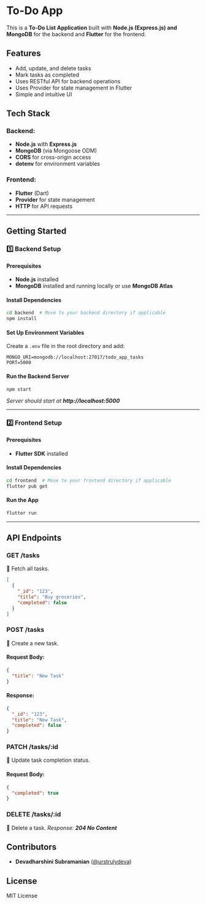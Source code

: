 # To-Do App

This is a **To-Do List Application** built with **Node.js (Express.js) and MongoDB** for the backend and **Flutter** for the frontend.

## Features
- Add, update, and delete tasks
- Mark tasks as completed
- Uses RESTful API for backend operations
- Uses Provider for state management in Flutter
- Simple and intuitive UI

## Tech Stack
### Backend:
- **Node.js** with **Express.js**
- **MongoDB** (via Mongoose ODM)
- **CORS** for cross-origin access
- **dotenv** for environment variables

### Frontend:
- **Flutter** (Dart)
- **Provider** for state management
- **HTTP** for API requests

---

## Getting Started
### 1️⃣ Backend Setup
#### Prerequisites
- **Node.js** installed
- **MongoDB** installed and running locally or use **MongoDB Atlas**

#### Install Dependencies
```bash
cd backend  # Move to your backend directory if applicable
npm install
```

#### Set Up Environment Variables
Create a `.env` file in the root directory and add:
```
MONGO_URI=mongodb://localhost:27017/todo_app_tasks
PORT=5000
```

#### Run the Backend Server
```bash
npm start
```
_Server should start at **http://localhost:5000**_

---

### 2️⃣ Frontend Setup
#### Prerequisites
- **Flutter SDK** installed

#### Install Dependencies
```bash
cd frontend  # Move to your frontend directory if applicable
flutter pub get
```

#### Run the App
```bash
flutter run
```

---

## API Endpoints
### **GET /tasks**  
📌 Fetch all tasks.
```json
[
  {
    "_id": "123",
    "title": "Buy groceries",
    "completed": false
  }
]
```

### **POST /tasks**  
📌 Create a new task.
#### Request Body:
```json
{
  "title": "New Task"
}
```
#### Response:
```json
{
  "_id": "123",
  "title": "New Task",
  "completed": false
}
```

### **PATCH /tasks/:id**  
📌 Update task completion status.
#### Request Body:
```json
{
  "completed": true
}
```

### **DELETE /tasks/:id**  
📌 Delete a task.
_Response: **204 No Content**_


## Contributors
- **Devadharshini Subramanian** ([@urstrulydeva]([(https://github.com/urstrulydeva)]))

## License
MIT License

